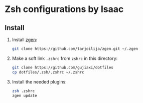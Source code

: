Zsh configurations by Isaac
=====

## Install

1. Install [zgen](https://github.com/tarjoilija/zgen):

   ``` sh
   git clone https://github.com/tarjoilija/zgen.git ~/.zgen
   ```

2. Make a soft link `.zshrc` from `zshrc` in this directory:

   ``` sh
   git clone https://github.com/gujiaxi/dotfiles
   cp dotfiles/.zsh/.zshrc ~/.zshrc
   ```

2. Install the needed plugins:

   ``` sh
   zsh .zshrc
   zgen update
   ```
